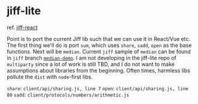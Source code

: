 # jiff-lite

ref. [jiff-react](https://github.com/abhinavmir/jiff-react)

Point is to port the current Jiff lib such that we can use it in React/Vue etc. The first thing we'll do is port `sum`, which uses `share`, `sadd`, `open` as the base functions. Next will be `median`. Current `jiff` sample of `median` can be found in `jiff` branch [`median-demo`](https://github.com/multiparty/jiff/tree/median_demo). I am not developing in the jiff-lite repo of `multiparty` since a lot of work is still TBD, and I do not want to make assumptions about libraries from the beginning. Often times, harmless libs pollute the `dist` with `node`-first libs.

`share`: `client/api/sharing.js, line 7`
`open`: `client/api/sharing.js, line 80`
`sadd`: `client/protocols/numbers/arithmetic.js`